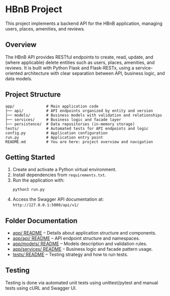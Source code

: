 # HBnB Project

This project implements a backend API for the HBnB application, managing users, places, amenities, and reviews.

## Overview

The HBnB API provides RESTful endpoints to create, read, update, and (where applicable) delete entities such as users, places, amenities, and reviews. It is built with Python Flask and Flask-RESTx, using a service-oriented architecture with clear separation between API, business logic, and data models.

## Project Structure

```
app/              # Main application code
├── api/          # API endpoints organized by entity and version
├── models/       # Business models with validation and relationships
├── services/     # Business logic and facade layer
├── persistence/  # Data repositories (in-memory storage)
tests/            # Automated tests for API endpoints and logic
config.py         # Application configuration
run.py            # Application entry point
README.md         # You are here: project overview and navigation
```

## Getting Started

1. Create and activate a Python virtual environment.
2. Install dependencies from `requirements.txt`.
3. Run the application with:
   ```bash
   python3 run.py
   ```
4. Access the Swagger API documentation at: `http://127.0.0.1:5000/api/v1/`

## Folder Documentation

- [app/ README](app/README.md) – Details about application structure and components.
- [app/api/ README](app/api/README.md) – API endpoint structure and namespaces.
- [app/models/ README](app/models/README.md) – Models description and validation rules.
- [app/services/ README](app/services/README.md) – Business logic and facade pattern usage.
- [tests/ README](tests/README.md) – Testing strategy and how to run tests.

## Testing

Testing is done via automated unit tests using unittest/pytest and manual tests using cURL and Swagger UI.

